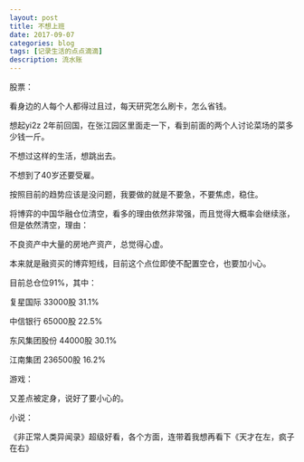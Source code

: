 ```yaml
---
layout: post
title: 不想上班
date: 2017-09-07
categories: blog
tags: [记录生活的点点滴滴]
description: 流水账
---
```


股票：

看身边的人每个人都得过且过，每天研究怎么刷卡，怎么省钱。

想起yi2z 2年前回国，在张江园区里面走一下，看到前面的两个人讨论菜场的菜多少钱一斤。

不想过这样的生活，想跳出去。

不想到了40岁还要受雇。

按照目前的趋势应该是没问题，我要做的就是不要急，不要焦虑，稳住。

将博弈的中国华融仓位清空，看多的理由依然非常强，而且觉得大概率会继续涨，但是依然清空，理由：

不良资产中大量的房地产资产，总觉得心虚。

本来就是融资买的博弈短线，目前这个点位即使不配置空仓，也要加小心。

目前总仓位91%，其中：

复星国际 33000股 31.1%

中信银行 65000股 22.5%

东风集团股份 44000股 30.1%

江南集团 236500股 16.2%

游戏：

又差点被定身，说好了要小心的。

小说：

《非正常人类异闻录》超级好看，各个方面，连带着我想再看下《天才在左，疯子在右》

















